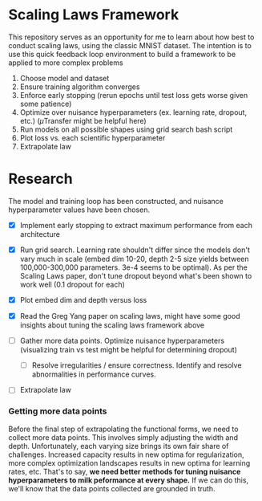 # Scaling Laws Framework

This repository serves as an opportunity for me to learn about how best to conduct scaling laws, using the classic MNIST dataset. The intention is to use this quick feedback loop environment to build a framework to be applied to more complex problems

1. Choose model and dataset
2. Ensure training algorithm converges
3. Enforce early stopping (rerun epochs until test loss gets worse given some patience)
4. Optimize over nuisance hyperparameters (ex. learning rate, dropout, etc.) ($\mu$Transfer might be helpful here)
5. Run models on all possible shapes using grid search bash script
6. Plot loss vs. each scientific hyperparameter
7. Extrapolate law


# Research
The model and training loop has been constructed, and nuisance hyperparameter values have been chosen.
- [x] Implement early stopping to extract maximum performance from each architecture
- [x] Run grid search. Learning rate shouldn't differ since the models don't vary much in scale (embed dim 10-20, depth 2-5 size yields between 100,000-300,000 parameters. 3e-4 seems to be optimal). As per the Scaling Laws paper, don't tune dropout beyond what's been shown to work well (0.1 dropout for each)
- [x] Plot embed dim and depth versus loss
- [x] Read the Greg Yang paper on scaling laws, might have some good insights about tuning the scaling laws framework above
- [ ] Gather more data points. Optimize nuisance hyperparameters (visualizing train vs test might be helpful for determining dropout)
  - [ ] Resolve irregularities / ensure correctness. Identify and resolve abnormalities in performance curves.
- [ ] Extrapolate law


### Getting more data points

Before the final step of extrapolating the functional forms, we need to collect more data points. This involves simply adjusting the width and depth. Unfortunately, each varying size brings its own fair share of challenges. Increased capacity results in new optima for regularization, more complex optimization landscapes results in new optima for learning rates, etc. That's to say, **we need better methods for tuning nuisance hyperparameters to milk peformance at every shape.** If we can do this, we'll know that the data points collected are grounded in truth.